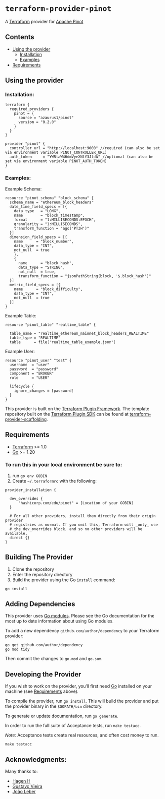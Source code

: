 # `terraform-provider-pinot`
A [Terraform](https://www.terraform.io/) provider for [Apache Pinot](https://pinot.apache.org/)

## Contents
- [Using the provider](#using-the-provider)
  - [Installation](#installation)
  - [Examples](#examples)
- [Requirements](#requirements)



## Using the provider

### Installation:
```hcl
terraform {
  required_providers {
    pinot = {
      source = "azaurus1/pinot"
      version = "0.2.0"
    }
  }
}

provider "pinot" {
  controller_url = "http://localhost:9000" //required (can also be set via environment variable PINOT_CONTROLLER_URL)
  auth_token     = "YWRtaW46dmVyeXNlY3JldA" //optional (can also be set via environment variable PINOT_AUTH_TOKEN) 
}

```
### Examples:
Example Schema:
```hcl
resource "pinot_schema" "block_schema" {
  schema_name = "ethereum_block_headers"
  date_time_field_specs = [{
    data_type   = "LONG",
    name        = "block_timestamp",
    format      = "1:MILLISECONDS:EPOCH",
    granularity = "1:MILLISECONDS",
    transform_function = "ago('PT3H')"
  }]
  dimension_field_specs = [{
    name      = "block_number",
    data_type = "INT",
    not_null  = true
    },
    {
      name      = "block_hash",
      data_type = "STRING",
      not_null  = true,
      transform_function = "jsonPathString(block, '$.block_hash')"
  }]
  metric_field_specs = [{
    name      = "block_difficulty",
    data_type = "INT",
    not_null  = true
  }]
}
```

Example Table:
```hcl
resource "pinot_table" "realtime_table" {

  table_name = "realtime_ethereum_mainnet_block_headers_REALTIME"
  table_type = "REALTIME"
  table      = file("realtime_table_example.json")
```

Example User:
```hcl
resource "pinot_user" "test" {
  username  = "user"
  password  = "password"
  component = "BROKER"
  role      = "USER"

  lifecycle {
    ignore_changes = [password]
  }
}
```

This provider is built on the [Terraform Plugin Framework](https://github.com/hashicorp/terraform-plugin-framework). The template repository built on the [Terraform Plugin SDK](https://github.com/hashicorp/terraform-plugin-sdk) can be found at [terraform-provider-scaffolding](https://github.com/hashicorp/terraform-provider-scaffolding). 

## Requirements



- [Terraform](https://developer.hashicorp.com/terraform/downloads) >= 1.0
- [Go](https://golang.org/doc/install) >= 1.20

### To run this in your local environment be sure to:
1. run `go env GOBIN`
2. Create `~/.terraformrc` with the following:
```hcl
provider_installation {

  dev_overrides {
      "hashicorp.com/edu/pinot" = [Location of your GOBIN]
  }

  # For all other providers, install them directly from their origin provider
  # registries as normal. If you omit this, Terraform will _only_ use
  # the dev_overrides block, and so no other providers will be available.
  direct {}
}
```

## Building The Provider

1. Clone the repository
1. Enter the repository directory
1. Build the provider using the Go `install` command:

```shell
go install
``` 

## Adding Dependencies

This provider uses [Go modules](https://github.com/golang/go/wiki/Modules).
Please see the Go documentation for the most up to date information about using Go modules.

To add a new dependency `github.com/author/dependency` to your Terraform provider:

```shell
go get github.com/author/dependency
go mod tidy
```

Then commit the changes to `go.mod` and `go.sum`.

## Developing the Provider

If you wish to work on the provider, you'll first need [Go](http://www.golang.org) installed on your machine (see [Requirements](#requirements) above).

To compile the provider, run `go install`. This will build the provider and put the provider binary in the `$GOPATH/bin` directory.

To generate or update documentation, run `go generate`.

In order to run the full suite of Acceptance tests, run `make testacc`.

*Note:* Acceptance tests create real resources, and often cost money to run.

```shell
make testacc
```

## Acknowledgments:
Many thanks to:
- [Hagen H](https://github.com/hendoxc)
- [Gustavo Vieira](https://github.com/guustavov)
- [João Leber](https://github.com/jleber)

